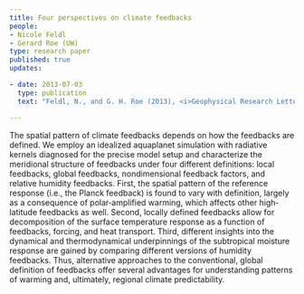 ```yaml
---
title: Four perspectives on climate feedbacks 
people:
- Nicole Feldl
- Gerard Roe (UW) 
type: research paper
published: true
updates:

- date: 2013-07-03
  type: publication
  text: "Feldl, N., and G. H. Roe (2013), <i>Geophysical Research Letters</i>, 40, [doi:10.1002/grl.50711](https://doi.org/10.1002/grl.50711)."

---
```


The spatial pattern of climate feedbacks depends on how the feedbacks are defined. We employ an idealized aquaplanet simulation with radiative kernels diagnosed for the precise model setup and characterize the meridional structure of feedbacks under four different definitions: local feedbacks, global feedbacks, nondimensional feedback factors, and relative humidity feedbacks. First, the spatial pattern of the reference response (i.e., the Planck feedback) is found to vary with definition, largely as a consequence of polar‐amplified warming, which affects other high‐latitude feedbacks as well. Second, locally defined feedbacks allow for decomposition of the surface temperature response as a function of feedbacks, forcing, and heat transport. Third, different insights into the dynamical and thermodynamical underpinnings of the subtropical moisture response are gained by comparing different versions of humidity feedbacks. Thus, alternative approaches to the conventional, global definition of feedbacks offer several advantages for understanding patterns of warming and, ultimately, regional climate predictability.
